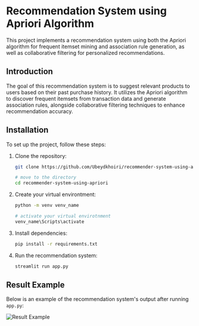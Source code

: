 # Recommendation System using Apriori Algorithm

This project implements a recommendation system using both the Apriori algorithm for frequent itemset mining and association rule generation, as well as collaborative filtering for personalized recommendations.

## Introduction

The goal of this recommendation system is to suggest relevant products to users based on their past purchase history. It utilizes the Apriori algorithm to discover frequent itemsets from transaction data and generate association rules, alongside collaborative filtering techniques to enhance recommendation accuracy.

## Installation

To set up the project, follow these steps:

1. Clone the repository:

    ```bash
    git clone https://github.com/Ubeydkhoiri/recommender-system-using-apriori.git

    # move to the directory
    cd recommender-system-using-apriori
    ```

2. Create your virtual environtment:

    ```bash
    python -m venv venv_name

    # activate your virtual envirotnment
    venv_name\Scripts\activate
    ```

3. Install dependencies:

    ```bash
    pip install -r requirements.txt
    ```

4. Run the recommendation system:

    ```bash
    streamlit run app.py
    ```

## Result Example
Below is an example of the recommendation system's output after running `app.py`:

![Result Example](result-example.png)